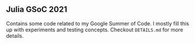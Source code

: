## Julia GSoC 2021

Contains some code related to my Google Summer of Code. I mostly fill
this up with experiments and testing concepts. Checkout `DETAILS.md`
for more details.
